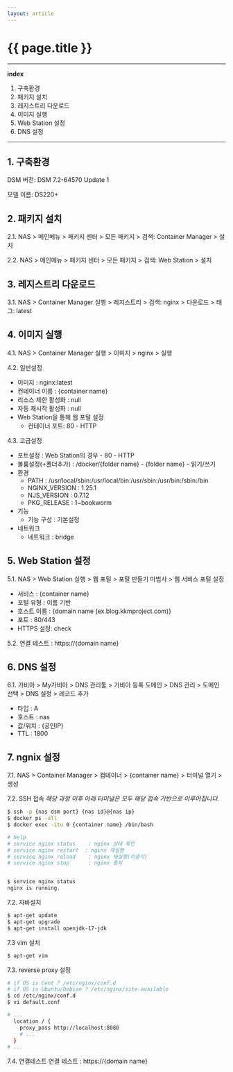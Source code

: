 ```yaml
---
layout: article
---
```


# {{ page.title }}

---

**index**
1. 구축환경
2. 패키지 설치
3. 레지스트리 다운로드
4. 이미지 실행
5. Web Station 설정
6. DNS 설정

---

## 1. 구축환경

DSM 버전: DSM 7.2-64570 Update 1

모델 이름: DS220+

## 2. 패키지 설치

2.1. NAS > 메인메뉴 > 패키지 센터 > 모든 패키지 > 검색: Container Manager > 설치  

2.2. NAS > 메인메뉴 > 패키지 센터 > 모든 패키지 > 검색: Web Station > 설치

## 3. 레지스트리 다운로드

3.1. NAS > Container Manager 실행 > 레지스트리 > 검색: nginx > 다운로드 > 태그: latest

## 4. 이미지 실행

4.1. NAS > Container Manager 실행 > 이미지 > nginx > 실행

4.2. 일반설정
- 이미지 : nginx:latest
- 컨테이너 이름 : {container name}
- 리소스 제한 활성화 : null
- 자동 재시작 활성화 : null
- Web Station을 통해 웹 포털 설정
  - 컨테이너 포트: 80 - HTTP

4.3. 고급설정
- 포트설정 : Web Station의 경우 - 80 - HTTP
- 볼륨설정(+폴더추가) : /docker/{folder name} - {folder name} - 읽기/쓰기
- 환경
    - PATH : /usr/local/sbin:/usr/local/bin:/usr/sbin:/usr/bin:/sbin:/bin
    - NGINX_VERSION : 1.25.1
    - NJS_VERSION : 0.7.12
    - PKG_RELEASE : 1~bookworm
- 기능
    - 기능 구성 : 기본설정
- 네트워크
    - 네트워크 : bridge

## 5. Web Station 설정

5.1. NAS > Web Station 실행 > 웹 포털 > 포털 만들기 마법사 > 웹 서비스 포털 설정
- 서비스 : {container name}
- 포털 유형 : 이름 기반
- 호스트 이름 : {domain name (ex.blog.kkmproject.com)}
- 포트 : 80/443
- HTTPS 설정: check

5.2. 연결 테스트 : https://{domain name}

## 6. DNS 설정

6.1. 가비아 > My가비아 > DNS 관리툴 > 가비아 등록 도메인 > DNS 관리 > 도메인 선택 > DNS 설정 > 레코드 추가
- 타입 : A
- 호스트 : nas
- 값/위치 : {공인IP}
- TTL : 1800

## 7. ngnix 설정

7.1. NAS > Container Manager > 컴테이너 > {container name} > 터미널 열기 > 생성

7.2. SSH 접속
*해당 과정 이후 아래 터미널은 모두 해당 접속 기반으로 이루어집니다.*
```bash
$ ssh -p {nas dsm port} {nas id}@{nas ip}
$ docker ps -all
$ docker exec -itu 0 {container name} /bin/bash

# help
# service nginx status    : nginx 상태 확인
# service nginx restart  : nginx 재실행
# service nginx reload    : nginx 재실행(미중지)
# service nginx stop      : nginx 중지


$ service nginx status
nginx is running.

```

7.2. 자바설치
```bash
$ apt-get update
$ apt-get upgrade
$ apt-get install openjdk-17-jdk
```

7.3 vim 설치
```html
$ apt-get vim
```

7.3. reverse proxy 설정
```bash
# if OS is Cent ? /etc/nginx/conf.d
# if OS is Ubuntu/Debian ? /etc/nginx/site-available
$ cd /etc/nginx/conf.d
$ vi default.conf

# ...
  location / {
    proxy_pass http://localhost:8080
    # ...
  }
# ...

```

7.4. 연결테스트
연결 테스트 : https://{domain name}